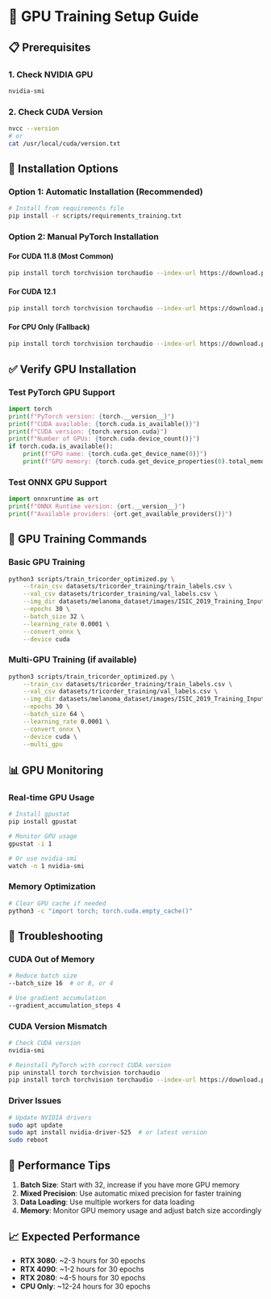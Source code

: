 # 🚀 GPU Training Setup Guide

## 📋 **Prerequisites**

### **1. Check NVIDIA GPU**
```bash
nvidia-smi
```

### **2. Check CUDA Version**
```bash
nvcc --version
# or
cat /usr/local/cuda/version.txt
```

## 🔧 **Installation Options**

### **Option 1: Automatic Installation (Recommended)**
```bash
# Install from requirements file
pip install -r scripts/requirements_training.txt
```

### **Option 2: Manual PyTorch Installation**

#### **For CUDA 11.8 (Most Common)**
```bash
pip install torch torchvision torchaudio --index-url https://download.pytorch.org/whl/cu118
```

#### **For CUDA 12.1**
```bash
pip install torch torchvision torchaudio --index-url https://download.pytorch.org/whl/cu121
```

#### **For CPU Only (Fallback)**
```bash
pip install torch torchvision torchaudio --index-url https://download.pytorch.org/whl/cpu
```

## ✅ **Verify GPU Installation**

### **Test PyTorch GPU Support**
```python
import torch
print(f"PyTorch version: {torch.__version__}")
print(f"CUDA available: {torch.cuda.is_available()}")
print(f"CUDA version: {torch.version.cuda}")
print(f"Number of GPUs: {torch.cuda.device_count()}")
if torch.cuda.is_available():
    print(f"GPU name: {torch.cuda.get_device_name(0)}")
    print(f"GPU memory: {torch.cuda.get_device_properties(0).total_memory / 1e9:.1f} GB")
```

### **Test ONNX GPU Support**
```python
import onnxruntime as ort
print(f"ONNX Runtime version: {ort.__version__}")
print(f"Available providers: {ort.get_available_providers()}")
```

## 🎯 **GPU Training Commands**

### **Basic GPU Training**
```bash
python3 scripts/train_tricorder_optimized.py \
    --train_csv datasets/tricorder_training/train_labels.csv \
    --val_csv datasets/tricorder_training/val_labels.csv \
    --img_dir datasets/melanoma_dataset/images/ISIC_2019_Training_Input/ISIC_2019_Training_Input \
    --epochs 30 \
    --batch_size 32 \
    --learning_rate 0.0001 \
    --convert_onnx \
    --device cuda
```

### **Multi-GPU Training (if available)**
```bash
python3 scripts/train_tricorder_optimized.py \
    --train_csv datasets/tricorder_training/train_labels.csv \
    --val_csv datasets/tricorder_training/val_labels.csv \
    --img_dir datasets/melanoma_dataset/images/ISIC_2019_Training_Input/ISIC_2019_Training_Input \
    --epochs 30 \
    --batch_size 64 \
    --learning_rate 0.0001 \
    --convert_onnx \
    --device cuda \
    --multi_gpu
```

## 📊 **GPU Monitoring**

### **Real-time GPU Usage**
```bash
# Install gpustat
pip install gpustat

# Monitor GPU usage
gpustat -i 1

# Or use nvidia-smi
watch -n 1 nvidia-smi
```

### **Memory Optimization**
```bash
# Clear GPU cache if needed
python3 -c "import torch; torch.cuda.empty_cache()"
```

## 🚨 **Troubleshooting**

### **CUDA Out of Memory**
```bash
# Reduce batch size
--batch_size 16  # or 8, or 4

# Use gradient accumulation
--gradient_accumulation_steps 4
```

### **CUDA Version Mismatch**
```bash
# Check CUDA version
nvidia-smi

# Reinstall PyTorch with correct CUDA version
pip uninstall torch torchvision torchaudio
pip install torch torchvision torchaudio --index-url https://download.pytorch.org/whl/cu118
```

### **Driver Issues**
```bash
# Update NVIDIA drivers
sudo apt update
sudo apt install nvidia-driver-525  # or latest version
sudo reboot
```

## 🎯 **Performance Tips**

1. **Batch Size**: Start with 32, increase if you have more GPU memory
2. **Mixed Precision**: Use automatic mixed precision for faster training
3. **Data Loading**: Use multiple workers for data loading
4. **Memory**: Monitor GPU memory usage and adjust batch size accordingly

## 📈 **Expected Performance**

- **RTX 3080**: ~2-3 hours for 30 epochs
- **RTX 4090**: ~1-2 hours for 30 epochs  
- **RTX 2080**: ~4-5 hours for 30 epochs
- **CPU Only**: ~12-24 hours for 30 epochs
